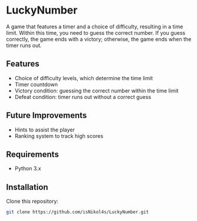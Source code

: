 # LuckyNumber

A game that features a timer and a choice of difficulty, resulting in a time limit. Within this time, you need to guess the correct number. If you guess correctly, the game ends with a victory; otherwise, the game ends when the timer runs out.

## Features

- Choice of difficulty levels, which determine the time limit
- Timer countdown
- Victory condition: guessing the correct number within the time limit
- Defeat condition: timer runs out without a correct guess

## Future Improvements

- Hints to assist the player
- Ranking system to track high scores

## Requirements

- Python 3.x

## Installation

Clone this repository:

```sh
git clone https://github.com/isNikol4s/LuckyNumber.git
